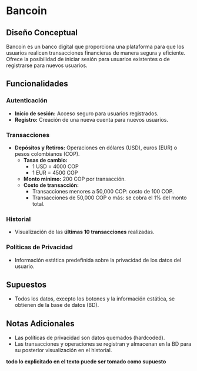 # Bancoin

## Diseño Conceptual

Bancoin es un banco digital que proporciona una plataforma para que los usuarios realicen transacciones financieras de manera segura y eficiente. Ofrece la posibilidad de iniciar sesión para usuarios existentes o de registrarse para nuevos usuarios.

## Funcionalidades

### Autenticación
- **Inicio de sesión:** Acceso seguro para usuarios registrados.
- **Registro:** Creación de una nueva cuenta para nuevos usuarios.

### Transacciones
- **Depósitos y Retiros:** Operaciones en dólares (USD), euros (EUR) o pesos colombianos (COP).
  - **Tasas de cambio:**
    - 1 USD = 4000 COP
    - 1 EUR = 4500 COP
  - **Monto mínimo:** 200 COP por transacción.
  - **Costo de transacción:**
    - Transacciones menores a 50,000 COP: costo de 100 COP.
    - Transacciones de 50,000 COP o más: se cobra el 1% del monto total.

### Historial
- Visualización de las **últimas 10 transacciones** realizadas.

### Políticas de Privacidad
- Información estática predefinida sobre la privacidad de los datos del usuario.

## Supuestos
- Todos los datos, excepto los botones y la información estática, se obtienen de la base de datos (BD).

## Notas Adicionales
- Las políticas de privacidad son datos quemados (hardcoded).
- Las transacciones y operaciones se registran y almacenan en la BD para su posterior visualización en el historial.

**todo lo explicitado en el texto puede ser tomado como supuesto**
